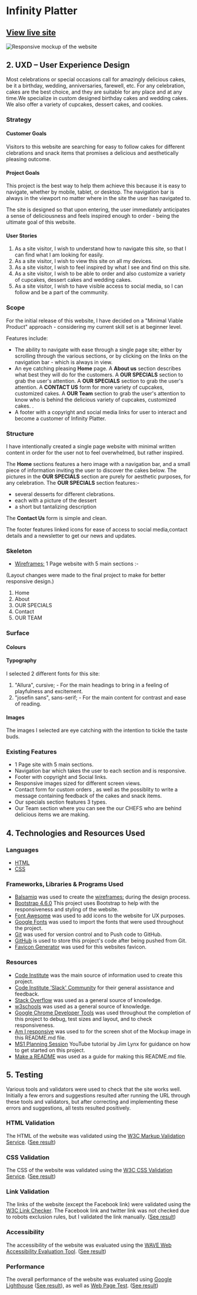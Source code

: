 # Infinity Platter

## [View live site](https://mbhargavi916.github.io/CI_MS1_Infinity-Platter/)

![Responsive mockup of the website](https://github.com/CI_MS1_Infinity-Platter/assets/readme-images/responsive/responsiveimg.png)

## 2. UXD – User Experience Design

Most celebrations or special occasions call for amazingly delicious cakes, be it a birthday, wedding, anniversaries, farewell, etc. For any celebration, cakes are the best choice, and they are suitable for any place and at any time.We specialize in custom designed
birthday cakes and wedding cakes. We also offer a variety of cupcakes, dessert cakes, and cookies.

### Strategy

#### Customer Goals

Visitors to this website are searching for easy to follow cakes for different clebrations and snack items that promises a delicious and aesthetically pleasing outcome.

#### Project Goals

This project is the best way to help them achieve this because it is easy to navigate, whether by mobile, tablet, or desktop. The navigation bar is always in the viewport no matter where in the site the user has navigated to.

The site is designed so that upon entering, the user immediately anticipates a sense of deliciousness and feels inspired enough to order - being the ultimate goal of this website.

#### User Stories

1. As a site visitor, I wish to understand how to navigate this site, so that I can find what I am looking for easily.
2. As a site visitor, I wish to view this site on all my devices.
3. As a site visitor, I wish to feel inspired by what I see and find on this site.
4. As a site visitor, I wish to be able to order and also customize a variety of cupcakes, dessert cakes and wedding cakes.
5. As a site visitor, I wish to have visible access to social media, so I can follow and be a part of the community.

### Scope

For the initial release of this website, I have decided on a "Minimal Viable Product" approach - considering my current skill set is at beginner level.

Features include:

- The ability to navigate with ease through a single page site; either by scrolling through the various sections, or by clicking on the links on the navigation bar - which is always in view.
- An eye catching pleasing **Home** page.
  A **About us** section describes what best they will do for the customers.
  A **OUR SPECIALS** section to grab the user's attention.
  A **OUR SPECIALS** section to grab the user's attention.
  A **CONTACT US** form for more variety of cupcakes, customized cakes.
  A **OUR Team** section to grab the user's attention to know who is behind the delicious variety of cupcakes, customized cakes. .
- A footer with a copyright and social media links for user to interact and become a customer of Infinity Platter.

### Structure

I have intentionally created a single page website with minimal written content in order for the user not to feel overwhelmed, but rather inspired.

The **Home** sections features a hero image with a navigation bar, and a small piece of information inviting the user to discover the cakes below.
The pictures in the **OUR SPECIALS** section are purely for aesthetic purposes, for any celebration.
The **OUR SPECIALS** section features:-

- several desserts for different clebrations.
- each with a picture of the dessert
- a short but tantalizing description

The **Contact Us** form is simple and clean.

The footer features linked icons for ease of access to social media,contact details and a newsletter to get our news and updates.

### Skeleton

- [Wireframes:](CI_MS1_Infinity-Platter/assets/readme-images/wireframes/) 1 Page website with 5 main sections :-

(Layout changes were made to the final project to make for better responsive design.)

1. Home
2. About
3. OUR SPECIALS
4. Contact
5. OUR TEAM

### Surface

#### Colours

#### Typography

I selected 2 different fonts for this site:

1. "Allura", cursive; - For the main headings to bring in a feeling of playfulness and excitement.
2. "josefin sans", sans-serif; - For the main content for contrast and ease of reading.

#### Images

The images I selected are eye catching with the intention to tickle the taste buds.

### Existing Features

- 1 Page site with 5 main sections.
- Navigation bar which takes the user to each section and is responsive.
- Footer with copyright and Social links.
- Responsive images sized for different screen views.
- Contact form for custom orders , as well as the possiblity to write a message containing feedback of the cakes and snack items.
- Our specials section features 3 types.
- Our Team section where you can see the our CHEFS who are behind delicious items we are making.

## 4. Technologies and Resources Used

### Languages

- [HTML](https://en.wikipedia.org/wiki/HTML)
- [CSS](https://en.wikipedia.org/wiki/Cascading_Style_Sheets)

### Frameworks, Libraries & Programs Used

- [Balsamiq](https://balsamiq.com/) was used to create the [wireframes:](assets/readme-images/wireframes/wireframes.pdf) during the design process.
- [Bootstrap 4.6.0](https://www.bootstrapcdn.com/) This project uses Bootstrap to help with the responsiveness and styling of the website.
- [Font Awesome](https://www.bootstrapcdn.com/fontawesome/) was used to add icons to the website for UX purposes.
- [Google Fonts](https://fonts.google.com/) was used to import the fonts that were used throughout the project.
- [Git](https://git-scm.com/) was used for version control and to Push code to GitHub.
- [GitHub](https://github.com/) is used to store this project's code after being pushed from Git.
- [Favicon Generator](https://favicon.io/favicon-generator/) was used for this websites favicon.

### Resources

- [Code Institute](https://codeinstitute.net/) was the main source of information used to create this project.
- [Code Institute 'Slack' Community](https://slack.com/intl/en-no/) for their general assistance and feedback.
- [Stack Overflow](https://stackoverflow.com/) was used as a general source of knowledge.
- [w3schools](https://www.w3schools.com/default.asp) was used as a general source of knowledge.
- [Google Chrome Developer Tools](https://developer.chrome.com/docs/devtools/) was used throughout the completion of this project to debug, test sizes and layout, and to check responsiveness.
- [Am I responsive](http://ami.responsivedesign.is/) was used to for the screen shot of the Mockup image in this README.md file.
- [MS1 Planning Session](https://www.youtube.com/watch?v=sH0m9N875SU&) YouTube tutorial by Jim Lynx for guidance on how to get started on this project.
- [Make a README](https://www.makeareadme.com/) was used as a guide for making this README.md file.

## 5. Testing

Various tools and validators were used to check that the site works well. Initially a few errors and suggestions resulted after running the URL through these tools and validators, but after correcting and implementing these errors and suggestions, all tests resulted positively.

### HTML Validation

The HTML of the website was validated using the [W3C Markup Validation Service](https://validator.w3.org/). ([See result](https://github.com/mbhargavi916/CI_MS1_Infinity-Platter/blob/master/assets/readme-images/testing/html.png))

### CSS Validation

The CSS of the website was validated using the [W3C CSS Validation Service](https://jigsaw.w3.org/css-validator/). ([See result](https://github.com/mbhargavi916/CI_MS1_Infinity-Platter/blob/master/assets/readme-images/testing/css.png))

### Link Validation

The links of the website (except the Facebook link) were validated using the [W3C Link Checker](https://validator.w3.org/checklink). The Facebook link and twitter link was not checked due to robots exclusion rules, but I validated the link manually. ([See result](https://github.com/mbhargavi916/CI_MS1_Infinity-Platter/blob/master/assets/readme-images/testing/link.png))

### Accessibility

The accessibility of the website was evaluated using the [WAVE Web Accessibility Evaluation Tool](https://wave.webaim.org/). ([See result](hhttps://github.com/mbhargavi916/CI_MS1_Infinity-Platter/blob/master/assets/readme-images/testing/accessibility.png))

### Performance

The overall performance of the website was evaluated using [Google Lighthouse](https://developers.google.com/web/tools/lighthouse/run) ([See result](https://github.com/mbhargavi916/CI_MS1_Infinity-Platter/blob/master/assets/readme-images/testing/lighthouse.png)), as well as [Web Page Test](https://www.webpagetest.org/). ([See result](https://github.com/mbhargavi916/CI_MS1_Infinity-Platter/blob/master/assets/readme-images/testing/webpagetest.png))
